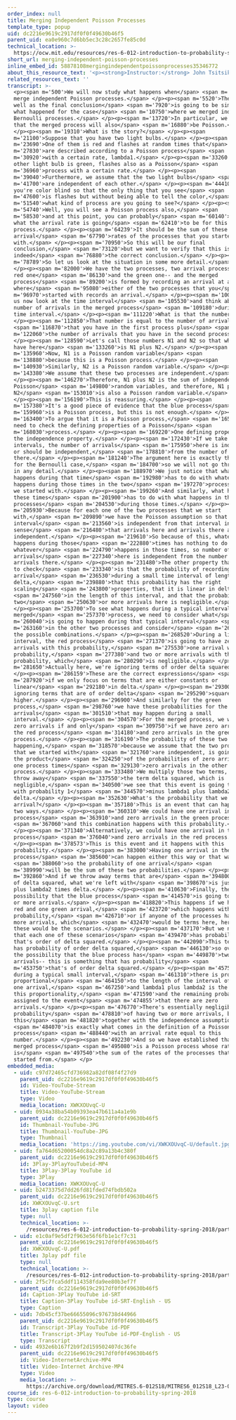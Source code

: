 ```yaml
---
order_index: null
title: Merging Independent Poisson Processes
template_type: popup
uid: dc2216e9619c2917df0f0f49630b46f5
parent_uid: ea0e960c7d6bb5ec3c28c2657fe85c0d
technical_location: >-
  https://ocw.mit.edu/resources/res-6-012-introduction-to-probability-spring-2018/part-iii-random-processes/merging-independent-poisson-processes
short_url: merging-independent-poisson-processes
inline_embed_id: 58878108mergingindependentpoissonprocesses35346772
about_this_resource_text: '<p><strong>Instructor:</strong> John Tsitsiklis</p>'
related_resources_text: ''
transcript: >-
  <p><span m='500'>We will now study what happens when</span> <span m='2380'>we
  merge independent Poisson processes.</span> </p><p><span m='5520'>The story as
  well as the final conclusion</span> <span m='7920'>is going to be similar to
  what happened for the case</span> <span m='10750'>where we merged independent
  Bernoulli processes.</span> </p><p><span m='13720'>In particular, we will see
  that the merged process will also</span> <span m='16880'>be Poisson.</span>
  </p><p><span m='19310'>What is the story?</span> </p><p><span
  m='21100'>Suppose that you have two light bulbs.</span> </p><p><span
  m='23690'>One of them is red and flashes at random times that</span> <span
  m='27830'>are described according to a Poisson process</span> <span
  m='30920'>with a certain rate, lambda1.</span> </p><p><span m='33260'>The
  other light bulb is green, flashes also as a Poisson</span> <span
  m='36960'>process with a certain rate.</span> </p><p><span
  m='39040'>Furthermore, we assume that the two light bulbs</span> <span
  m='41700'>are independent of each other.</span> </p><p><span m='44410'>If
  you're color blind so that the only thing that you see</span> <span
  m='47600'>is flashes but without being able to tell the color,</span> <span
  m='51540'>what kind of process are you going to see?</span> </p><p><span
  m='54740'>Well, you will see a Poisson process also,</span> <span
  m='58530'>and at this point, you can probably</span> <span m='60140'>guess
  what the arrival rate is going</span> <span m='62410'>to be for this Poisson
  process.</span> </p><p><span m='64239'>It should be the sum of these two
  arrival</span> <span m='67790'>rates of the processes that you started
  with.</span> </p><p><span m='70950'>So this will be our final
  conclusion,</span> <span m='73120'>but we want to verify that this is
  indeed</span> <span m='76880'>the correct conclusion.</span> </p><p><span
  m='78789'>So let us look at the situation in some more detail.</span>
  </p><p><span m='82000'>We have the two processes, two arrival processes-- the
  red one</span> <span m='86130'>and the green one-- and the merged
  process</span> <span m='89200'>is formed by recording an arrival at any time
  where</span> <span m='95080'>either of the two processes that you</span> <span
  m='96970'>started with records an arrival.</span> </p><p><span m='100990'>Let
  us now look at the time interval</span> <span m='105530'>and think about the
  number of arrivals in the merged process</span> <span m='109180'>during this
  time interval.</span> </p><p><span m='111220'>What is that the number?</span>
  </p><p><span m='112850'>That number is equal to the number of arrivals</span>
  <span m='116870'>that you have in the first process plus</span> <span
  m='122060'>the number of arrivals that you have in the second process.</span>
  </p><p><span m='128590'>Let's call those numbers N1 and N2 so that what we
  have here</span> <span m='133260'>is N1 plus N2.</span> </p><p><span
  m='135960'>Now, N1 is a Poisson random variable</span> <span
  m='138880'>because this is a Poisson process.</span> </p><p><span
  m='140930'>Similarly, N2 is a Poisson random variable.</span> </p><p><span
  m='143380'>We assume that these two processes are independent.</span>
  </p><p><span m='146270'>Therefore, N1 plus N2 is the sum of independent
  Poisson</span> <span m='149800'>random variables, and therefore, N1 plus
  N2</span> <span m='153010'>is also a Poisson random variable.</span>
  </p><p><span m='156190'>This is reassuring.</span> </p><p><span
  m='157380'>It's a good piece of evidence that the blue process</span> <span
  m='159960'>is a Poisson process, but this is not enough.</span> </p><p><span
  m='163400'>To argue that it is a Poisson process,</span> <span m='165280'>we
  need to check the defining properties of a Poisson</span> <span
  m='168030'>process.</span> </p><p><span m='169220'>One defining property is
  the independence property.</span> </p><p><span m='172430'>If we take disjoint
  intervals, the number of arrivals</span> <span m='175950'>here is independent,
  or should be independent,</span> <span m='178810'>from the number of arrivals
  there.</span> </p><p><span m='181240'>The argument here is exactly the same as
  for the Bernoulli case,</span> <span m='184700'>so we will not go through it
  in any detail.</span> </p><p><span m='188970'>We just notice that whatever
  happens during that time</span> <span m='192980'>has to do with whatever
  happens during those times in the two</span> <span m='197270'>processes that
  we started with.</span> </p><p><span m='199260'>And similarly, what happens in
  these times</span> <span m='201900'>has to do with what happens in these two
  processes</span> <span m='204530'>during those times.</span> </p><p><span
  m='205930'>Because for each one of the two processes that we start
  with,</span> <span m='209890'>we have the Poisson assumption so that this
  interval</span> <span m='213560'>is independent from that interval in the
  sense</span> <span m='216480'>that arrivals here and arrivals there are
  independent.</span> </p><p><span m='219610'>So because of this, whatever
  happens during those</span> <span m='222880'>times has nothing to do with
  whatever</span> <span m='224790'>happens in those times, so number of
  arrivals</span> <span m='227340'>here is independent from the number of
  arrivals there.</span> </p><p><span m='231480'>The other property that we need
  to check</span> <span m='233340'>is that the probability of recording an
  arrival</span> <span m='236530'>during a small time interval of length
  delta,</span> <span m='239880'>that this probability has the right
  scaling</span> <span m='243800'>properties, that it is linear in delta,</span>
  <span m='247560'>in the length of this interval, and that the probability of
  two</span> <span m='250630'>or more arrivals here is negligible.</span>
  </p><p><span m='253700'>To see what happens during a typical interval in the
  merged</span> <span m='257370'>process, we need to consider what</span> <span
  m='260040'>is going to happen during that typical interval</span> <span
  m='263160'>in the other two processes and consider</span> <span m='266050'>all
  the possible combinations.</span> </p><p><span m='268520'>During a little
  interval, the red process</span> <span m='271370'>is going to have zero
  arrivals with this probability,</span> <span m='275530'>one arrival with this
  probability,</span> <span m='277380'>and two or more arrivals with this
  probability, which</span> <span m='280290'>is negligible.</span> </p><p><span
  m='281650'>Actually here, we're ignoring terms of order delta squared.</span>
  </p><p><span m='286159'>These are the correct expressions</span> <span
  m='287920'>if we only focus on terms that are either constants or
  linear</span> <span m='292180'>in delta.</span> </p><p><span m='293000'>We are
  ignoring terms that are of order delta</span> <span m='295290'>square or
  higher.</span> </p><p><span m='296900'>And similarly for the green
  process,</span> <span m='298760'>we have these probabilities for the number of
  arrivals</span> <span m='301510'>that may happen during a small
  interval.</span> </p><p><span m='304570'>For the merged process, we will have
  zero arrivals if and only</span> <span m='309750'>if we have zero arrivals in
  the red process</span> <span m='314180'>and zero arrivals in the green
  process.</span> </p><p><span m='316190'>The probability of these two events
  happening,</span> <span m='318570'>because we assume that the two processes
  that we started with</span> <span m='321760'>are independent, is going to be
  the product</span> <span m='324250'>of the probabilities of zero arrivals in
  one process times</span> <span m='329130'>zero arrivals in the other
  process.</span> </p><p><span m='333480'>We multiply those two terms, and if we
  throw away</span> <span m='337550'>the term delta squared, which is
  negligible,</span> <span m='340500'>we see that this event is going to happen
  with probability 1</span> <span m='344570'>minus lambda1 plus lambda2 times
  delta.</span> </p><p><span m='352630'>What's the probability that we get one
  arrival?</span> </p><p><span m='357180'>This is an event that can happen in
  two ways.</span> </p><p><span m='360310'>We could have one arrival in the red
  process</span> <span m='363910'>and zero arrivals in the green process,</span>
  <span m='367060'>and this combination happens with this probability.</span>
  </p><p><span m='371340'>Alternatively, we could have one arrival in the green
  process</span> <span m='376040'>and zero arrivals in the red process.</span>
  </p><p><span m='378573'>This is this event and it happens with this
  probability.</span> </p><p><span m='383000'>Having one arrival in the blue
  process</span> <span m='385600'>can happen either this way or that way,</span>
  <span m='388060'>so the probability of one arrival</span> <span
  m='389990'>will be the sum of these two probabilities.</span> </p><p><span
  m='392860'>And if we throw away terms that are</span> <span m='394800'>order
  of delta squared, what we're left with</span> <span m='398670'>is just lambda1
  plus lambda2 times delta.</span> </p><p><span m='410630'>Finally, there's the
  possibility that the blue process</span> <span m='414570'>is going to have two
  or more arrivals.</span> </p><p><span m='418820'>This happens if we have one
  red and one green arrival,</span> <span m='423720'>which happens with this
  probability,</span> <span m='426710'>or if anyone of the processes has two or
  more arrivals, which</span> <span m='432470'>would be terms here, here, and
  these would be the scenarios.</span> </p><p><span m='437170'>But we notice
  that each one of these scenarios</span> <span m='439470'>has probability
  that's order of delta squared.</span> </p><p><span m='442090'>This term also
  has probability of order delta squared,</span> <span m='446130'>so overall,
  the possibility that the blue process has</span> <span m='449870'>two or more
  arrivals-- this is something that has probability</span> <span
  m='453750'>that's of order delta squared.</span> </p><p><span m='457530'>So
  during a typical small interval,</span> <span m='461310'>there is probability
  proportional</span> <span m='464150'>to the length of the interval of having
  one arrival,</span> <span m='467250'>and lambda1 plus lambda2 is the factor of
  this proportionality,</span> <span m='471590'>and the remaining probability is
  assigned to the event</span> <span m='474855'>that there are zero
  arrivals.</span> </p><p><span m='476770'>There's essentially negligible
  probability</span> <span m='478810'>of having two or more arrivals, but
  this</span> <span m='481820'>together with the independence assumption</span>
  <span m='484070'>is exactly what comes in the definition of a Poisson
  process</span> <span m='488440'>with an arrival rate equal to this
  number.</span> </p><p><span m='492230'>And so we have established that the
  merged process</span> <span m='495080'>is a Poisson process whose rate
  is</span> <span m='497540'>the sum of the rates of the processes that we
  started from.</span> </p>
embedded_media:
  - uid: c97d72465cfd736982a82df08f4f27d9
    parent_uid: dc2216e9619c2917df0f0f49630b46f5
    id: Video-YouTube-Stream
    title: Video-YouTube-Stream
    type: Video
    media_location: XWKXOUvqC-U
  - uid: 0934a38ba54b09393ea47b611a4a1e9b
    parent_uid: dc2216e9619c2917df0f0f49630b46f5
    id: Thumbnail-YouTube-JPG
    title: Thumbnail-YouTube-JPG
    type: Thumbnail
    media_location: 'https://img.youtube.com/vi/XWKXOUvqC-U/default.jpg'
  - uid: fa764d65200054dc8a2c89a13b4c380f
    parent_uid: dc2216e9619c2917df0f0f49630b46f5
    id: 3Play-3PlayYouTubeid-MP4
    title: 3Play-3Play YouTube id
    type: 3Play
    media_location: XWKXOUvqC-U
  - uid: b2473375d7dd26fd81fded74fbdb502a
    parent_uid: dc2216e9619c2917df0f0f49630b46f5
    id: XWKXOUvqC-U.srt
    title: 3play caption file
    type: null
    technical_location: >-
      /resources/res-6-012-introduction-to-probability-spring-2018/part-iii-random-processes/merging-independent-poisson-processes/XWKXOUvqC-U.srt
  - uid: e1c0af9e5df2f963e56f6fb1e1cf7c31
    parent_uid: dc2216e9619c2917df0f0f49630b46f5
    id: XWKXOUvqC-U.pdf
    title: 3play pdf file
    type: null
    technical_location: >-
      /resources/res-6-012-introduction-to-probability-spring-2018/part-iii-random-processes/merging-independent-poisson-processes/XWKXOUvqC-U.pdf
  - uid: 2f5c7fca5ddf114358fda9ee80b3ef7f
    parent_uid: dc2216e9619c2917df0f0f49630b46f5
    id: Caption-3Play YouTube id-SRT
    title: Caption-3Play YouTube id-SRT-English - US
    type: Caption
  - uid: 7db45cf37be66655096c976738d44966
    parent_uid: dc2216e9619c2917df0f0f49630b46f5
    id: Transcript-3Play YouTube id-PDF
    title: Transcript-3Play YouTube id-PDF-English - US
    type: Transcript
  - uid: 4932e6b167f2b9f2d159502407dc36fe
    parent_uid: dc2216e9619c2917df0f0f49630b46f5
    id: Video-InternetArchive-MP4
    title: Video-Internet Archive-MP4
    type: Video
    media_location: >-
      https://archive.org/download/MITRES.6-012S18/MITRES6_012S18_L23-03_300k.mp4
course_id: res-6-012-introduction-to-probability-spring-2018
type: course
layout: video
---
```

